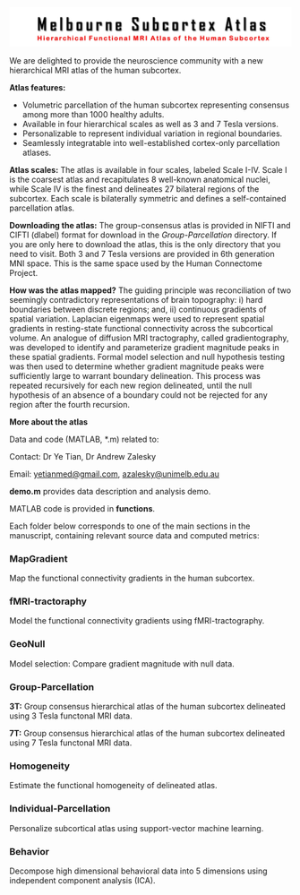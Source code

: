![alt test](images/logo.jpg)

We are delighted to provide the neuroscience community with a new hierarchical MRI atlas of the human subcortex. 

**Atlas features:** 
- Volumetric parcellation of the human subcortex representing consensus among more than 1000 healthy adults.
- Available in four hierarchical scales as well as 3 and 7 Tesla versions. 
- Personalizable to represent individual variation in regional boundaries.
- Seamlessly integratable into well-established cortex-only parcellation atlases.

**Atlas scales:** The atlas is available in four scales, labeled Scale I-IV. Scale I is the coarsest atlas and recapitulates 8 well-known anatomical nuclei, while Scale IV is the finest and delineates 27 bilateral regions of the subcortex. Each scale is bilaterally symmetric and defines a self-contained parcellation atlas.

**Downloading the atlas:** The group-consensus atlas is provided in NIFTI and CIFTI (dlabel) format for download in the *Group-Parcellation* directory. If you are only here to download the atlas, this is the only directory that you need to visit. Both 3 and 7 Tesla versions are provided in 6th generation MNI space. This is the same space used by the Human Connectome Project.   

**How was the atlas mapped?** The guiding principle was reconciliation of two seemingly contradictory representations of brain topography: i) hard boundaries between discrete regions; and, ii) continuous gradients of spatial variation. Laplacian eigenmaps were used to represent spatial gradients in resting-state functional connectivity across the subcortical volume. An analogue of diffusion MRI tractography, called gradientography, was developed to identify and parameterize gradient magnitude peaks in these spatial gradients. Formal model selection and null hypothesis testing was then used to determine whether gradient magnitude peaks were sufficiently large to warrant boundary delineation. This process was repeated recursively for each new region delineated, until the null hypothesis of an absence of a boundary could not be rejected for any region after the fourth recursion.     

**More about the atlas**

Data and code (MATLAB, *.m) related to:

Contact: Dr Ye Tian, Dr Andrew Zalesky

Email: yetianmed@gmail.com, azalesky@unimelb.edu.au

**demo.m** provides data description and analysis demo.

MATLAB code is provided in **functions**.

Each folder below corresponds to one of the main sections in the manuscript, containing relevant source data and computed metrics:

### MapGradient

   Map the functional connectivity gradients in the human subcortex.

### fMRI-tractoraphy

   Model the functional connectivity gradients using fMRI-tractography.

### GeoNull

   Model selection: Compare gradient magnitude with null data.

### Group-Parcellation

   **3T:** Group consensus hierarchical atlas of the human subcortex delineated using 3 Tesla functonal MRI data.  

   **7T:** Group consensus hierarchical atlas of the human subcortex delineated using 7 Tesla functonal MRI data.  

### Homogeneity

   Estimate the functional homogeneity of delineated atlas.

### Individual-Parcellation

   Personalize subcortical atlas using support-vector machine learning. 
   
### Behavior

   Decompose high dimensional behavioral data into 5 dimensions using independent component analysis (ICA).







 

 
